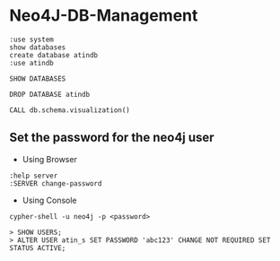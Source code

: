 # Neo4J-DB-Management
```
:use system
show databases
create database atindb
:use atindb
```

```
SHOW DATABASES
```


```
DROP DATABASE atindb
```

```
CALL db.schema.visualization()
```

## Set the password for the neo4j user
- Using Browser
```
:help server
:SERVER change-password
```

- Using Console
```
cypher-shell -u neo4j -p <password>

> SHOW USERS;
> ALTER USER atin_s SET PASSWORD 'abc123' CHANGE NOT REQUIRED SET STATUS ACTIVE;
```
